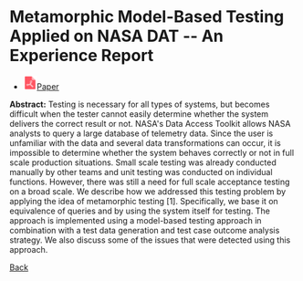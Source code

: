 # Metamorphic Model-Based Testing Applied on NASA DAT -- An Experience Report

* <img src="../../icons/pdf.png" width="24px">[Paper](./Metamorphic_Model-Based_Testing_Applied_on_NASA_DAT_An_Experience_Report.pdf)

**Abstract:** Testing is necessary for all types of systems, but becomes difficult when the tester cannot easily determine whether the system delivers the correct result or not. NASA's Data Access Toolkit allows NASA analysts to query a large database of telemetry data. Since the user is unfamiliar with the data and several data transformations can occur, it is impossible to determine whether the system behaves correctly or not in full scale production situations. Small scale testing was already conducted manually by other teams and unit testing was conducted on individual functions. However, there was still a need for full scale acceptance testing on a broad scale. We describe how we addressed this testing problem by applying the idea of metamorphic testing [1]. Specifically, we base it on equivalence of queries and by using the system itself for testing. The approach is implemented using a model-based testing approach in combination with a test data generation and test case outcome analysis strategy. We also discuss some of the issues that were detected using this approach.

[Back](../../README.md)